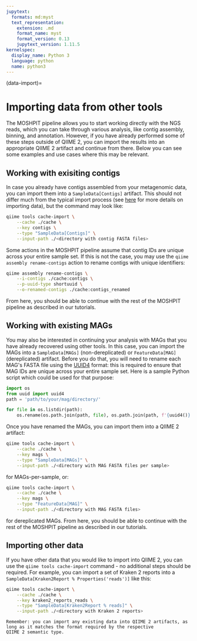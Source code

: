 ```yaml
---
jupytext:
  formats: md:myst
  text_representation:
    extension: .md
    format_name: myst
    format_version: 0.13
    jupytext_version: 1.11.5
kernelspec:
  display_name: Python 3
  language: python
  name: python3
---
```

(data-import)=
# Importing data from other tools
The MOSHPIT pipeline allows you to start working directly with the NGS reads, which you can take through various analysis, 
like contig assembly, binning, and annotation. However, if you have already performed some of these steps outside of QIIME 2, 
you can import the results into an appropriate QIIME 2 artifact and continue from there. Below you can see some examples and 
use cases where this may be relevant.

## Working with exisiting contigs
In case you already have contigs assembled from your metagenomic data, you can import them into a `SampleData[Contigs]` 
artifact. This should not differ much from the typical import process (see [here](https://docs.qiime2.org/2024.10/tutorials/importing/) 
for more details on importing data), but the command may look like:
```bash
qiime tools cache-import \
    --cache ./cache \
    --key contigs \
    --type "SampleData[Contigs]" \
    --input-path ./<directory with contig FASTA files>
```
Some actions in the MOSHPIT pipeline assume that contig IDs are unique across your entire sample set. If this is not the case, 
you may use the `qiime assembly rename-contigs` action to rename contigs with unique identifiers:
```bash
qiime assembly rename-contigs \
    --i-contigs ./cache:contigs \
    --p-uuid-type shortuuid \
    --o-renamed-contigs ./cache:contigs_renamed
```
From here, you should be able to continue with the rest of the MOSHPIT pipeline as described in our tutorials.

## Working with existing MAGs
You may also be interested in continuing your analysis with MAGs that you have already recovered using other tools. 
In this case, you can import the MAGs into a `SampleData[MAGs]` (non-dereplicated) or `FeatureData[MAG]` (dereplicated) 
artifact. Before you do that, you will need to rename each MAG's FASTA file using the [UUID4](https://en.wikipedia.org/wiki/Universally_unique_identifier#Version_4_(random)) 
format: this is required to ensure that MAG IDs are unique across your entire sample set. Here is a sample Python script 
which could be used for that purpose:
```python
import os
from uuid import uuid4
path = 'path/to/your/mag/directory/'

for file in os.listdir(path):
    os.rename(os.path.join(path, file), os.path.join(path, f'{uuid4()}.fa')))
```
Once you have renamed the MAGs, you can import them into a QIIME 2 artifact:
```bash
qiime tools cache-import \
    --cache ./cache \
    --key mags \
    --type "SampleData[MAGs]" \
    --input-path ./<directory with MAG FASTA files per sample>
```
for MAGs-per-sample, or:
```bash
qiime tools cache-import \
    --cache ./cache \
    --key mags \
    --type "FeatureData[MAG]" \
    --input-path ./<directory with MAG FASTA files>
```
for dereplicated MAGs. From here, you should be able to continue with the rest of the MOSHPIT pipeline as described in our tutorials.

## Importing other data
If you have other data that you would like to import into QIIME 2, you can use the `qiime tools cache-import` command - no 
additional steps should be required. For example, you can import a set of Kraken 2 reports into a `SampleData[Kraken2Report % Properties('reads')]` 
like this:
```bash
qiime tools cache-import \
    --cache ./cache \
    --key kraken2_reports_reads \
    --type "SampleData[Kraken2Report % reads]" \
    --input-path ./<directory with Kraken 2 reports>
```

```{note}
Remember: you can import any existing data into QIIME 2 artifacts, as long as it matches the format required by the respective 
QIIME 2 semantic type.
```
